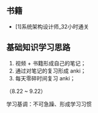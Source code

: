 

## 书籍
- [1]系统架构设计师_32小时通关


## 基础知识学习思路

1. 视频 + 书籍形成自己的笔记；
2. 通过对笔记的复习形成 anki；
3. 每天零碎时间复习 anki；

（8.22 ~ 9.22）

学习基调：不可急躁、形成学习习惯
